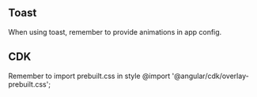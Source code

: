 ## Toast
When using toast, remember to provide animations in app config.

## CDK
Remember to import prebuilt.css in style
@import '@angular/cdk/overlay-prebuilt.css';
